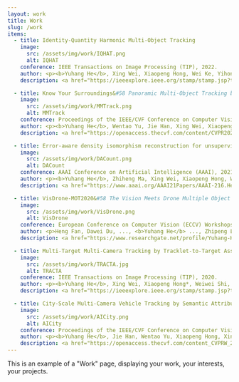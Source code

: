 ```yaml
---
layout: work
title: Work
slug: /work
items:  
  - title: Identity-Quantity Harmonic Multi-Object Tracking
    image:
      src: /assets/img/work/IQHAT.png
      alt: IQHAT
    conference: IEEE Transactions on Image Processing (TIP), 2022.
    author: <p><b>Yuhang He</b>, Xing Wei, Xiaopeng Hong, Wei Ke, Yihong Gong</p>
    description: <a href="https://ieeexplore.ieee.org/stamp/stamp.jsp?tp=&arnumber=9725267">[pdf]</a>,  <a href="https://scholar.googleusercontent.com/scholar.bib?q=info:AQJBq5EIF5gJ:scholar.google.com/&output=citation&scisdr=CgXmH6VqEJiNld-GQB0:AAGBfm0AAAAAYlKAWB12LMiRPiaYhFFSmDLJUAWjUzR4&scisig=AAGBfm0AAAAAYlKAWO9gc-JHs4TBqrBonL9Yp3aEO9hz&scisf=4&ct=citation&cd=-1&hl=zh-CN">[bibtex]</a>, <a href="https://motchallenge.net/method/MOT=4967&chl=13">[demo]</a>

  - title: Know Your Surroundings&#58 Panoramic Multi-Object Tracking by Multimodality Collaboration
    image:
      src: /assets/img/work/MMTrack.png
      alt: MMTrack
    conference: Proceedings of the IEEE/CVF Conference on Computer Vision and Pattern Recognition (CVPR) Workshops, 2021.
    author: <p><b>Yuhang He</b>, Wentao Yu, Jie Han, Xing Wei, Xiaopeng Hong, Yihong Gongg</p>
    description: <a href="https://openaccess.thecvf.com/content/CVPR2021W/JRDB/papers/He_Know_Your_Surroundings_Panoramic_Multi-Object_Tracking_by_Multimodality_Collaboration_CVPRW_2021_paper.pdf">[pdf]</a>,  <a href="https://scholar.googleusercontent.com/scholar.bib?q=info:q85IS1L5MyUJ:scholar.google.com/&output=citation&scisdr=CgXmH6VqEJiNld94U08:AAGBfm0AAAAAYlJ-S0-OY1Wg7vJ2DPzTlAg73d2kcMFe&scisig=AAGBfm0AAAAAYlJ-S1VhrQX7onfR8t4lavxzxvq05z-I&scisf=4&ct=citation&cd=-1&hl=zh-CN">[bibtex]</a>,  <a href="https://github.com/GehenHe/TRACTA">[slide]</a>

  - title: Error-aware density isomorphism reconstruction for unsupervised cross-domain crowd counting
    image:
      src: /assets/img/work/DACount.png
      alt: DACount
    conference: AAAI Conference on Artificial Intelligence (AAAI), 2021.
    author: <p><b>Yuhang He</b>, Zhiheng Ma, Xing Wei, Xiaopeng Hong, Wei Ke, Yihong Gong</p>
    description: <a href="https://www.aaai.org/AAAI21Papers/AAAI-216.HeY.pdf">[pdf]</a>,  <a href="https://scholar.googleusercontent.com/scholar.bib?q=info:1gLTr7zfwdoJ:scholar.google.com/&output=citation&scisdr=CgXmH6VqEJiNld-GZ4g:AAGBfm0AAAAAYlKAf4jPhzcQhecDQUQ5vJIxjYs3S8q5&scisig=AAGBfm0AAAAAYlKAf5lZIoWyoiRaP5D1z_LIjg6pSevS&scisf=4&ct=citation&cd=-1&hl=zh-CN">[bibtex]</a>,  <a href="https://github.com/GehenHe/TRACTA">[code]</a>, <a href="https://github.com/GehenHe/TRACTA">[slide]</a>

  - title: VisDrone-MOT2020&#58 The Vision Meets Drone Multiple Object Tracking Challenge Results
    image:
      src: /assets/img/work/VisDrone.png
      alt: VisDrone
    conference: European Conference on Computer Vision (ECCV) Workshops, 2020.
    author: <p>Heng Fan, Dawei Du, ..., <b>Yuhang He</b> ..., Zhipeng Luo, Zhizhao Duan</p>
    description: <a href="https://www.researchgate.net/profile/Yuhang-He-6/publication/348171741_VisDrone-MOT2020_The_Vision_Meets_Drone_Multiple_Object_Tracking_Challenge_Results/links/608a15c0a6fdccaebdf4e22f/VisDrone-MOT2020-The-Vision-Meets-Drone-Multiple-Object-Tracking-Challenge-Results.pdf">[pdf]</a>,  <a href="https://scholar.googleusercontent.com/scholar.bib?q=info:RXI_i4aJo0MJ:scholar.google.com/&output=citation&scisdr=CgXmH6VqEJiNld-DCy8:AAGBfm0AAAAAYlKFEy8V7WGbjCffjW_s6bMhSHI395Wt&scisig=AAGBfm0AAAAAYlKFE4HzsiMIAkMQBHpcf4imyXFyZmop&scisf=4&ct=citation&cd=-1&hl=zh-CN">[bibtex]</a>,  <a href="https://github.com/GehenHe/TRACTA">[slide]</a>, <a href="http://aiskyeye.com/visdrone-2020-winner-talks/">[talk]</a>

  - title: Multi-Target Multi-Camera Tracking by Tracklet-to-Target Assignment
    image:
      src: /assets/img/work/TRACTA.jpg
      alt: TRACTA
    conference: IEEE Transactions on Image Processing (TIP), 2020.
    author: <p><b>Yuhang He</b>, Xing Wei, Xiaopeng Hong*, Weiwei Shi, Yihong Gong</p>
    description: <a href="https://ieeexplore.ieee.org/stamp/stamp.jsp?tp=&arnumber=9042858">[pdf]</a>,  <a href="https://scholar.googleusercontent.com/scholar.bib?q=info:4niTbMNSkOwJ:scholar.google.com/&output=citation&scisdr=CgXmH6VqEJiNld-GuyU:AAGBfm0AAAAAYlKAoyVSKztB8HdixFW3jiUREPzhfngq&scisig=AAGBfm0AAAAAYlKAoxDN6DPkfmD871dEiAP-yW9id04m&scisf=4&ct=citation&cd=-1&hl=zh-CN">[bibtex]</a>,  <a href="https://github.com/GehenHe/TRACTA">[code]</a>, <a href="https://drive.google.com/drive/folders/1NzTwn86ZBVNew2c3XyqIa5Una2cp1pmu">[demo]</a>

  - title: City-Scale Multi-Camera Vehicle Tracking by Semantic Attribute Parsing and Cross-Camera Tracklet Matching
    image:
      src: /assets/img/work/AICity.png
      alt: AICity
    conference: Proceedings of the IEEE/CVF Conference on Computer Vision and Pattern Recognition (CVPR) Workshops, 2020.
    author: <p><b>Yuhang He</b>, Jie Han, Wentao Yu, Xiaopeng Hong, Xing Wei, Yihong Gong</p>
    description: <a href="https://openaccess.thecvf.com/content_CVPRW_2020/papers/w35/He_City-Scale_Multi-Camera_Vehicle_Tracking_by_Semantic_Attribute_Parsing_and_Cross-Camera_CVPRW_2020_paper.pdf">[pdf]</a>,  <a href="https://scholar.googleusercontent.com/scholar.bib?q=info:l9_rZUH2PEoJ:scholar.google.com/&output=citation&scisdr=CgXmH6VqEJiNld9xSS4:AAGBfm0AAAAAYlJ3US6OEBs559-9oip-0UcfMy2XSxlv&scisig=AAGBfm0AAAAAYlJ3USS2FR3W4tmD-Gx_zU6ukOfIixyl&scisf=4&ct=citation&cd=-1&hl=zh-CN">[bibtex]</a>,  <a href="https://github.com/GehenHe/TRACTA">[slide]</a>
---
```


This is an example of a "Work" page, displaying your work, your interests, your projects.
<br />
<br />

